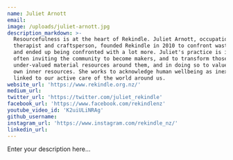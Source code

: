 ```yaml
---
name: Juliet Arnott
email:
image: /uploads/juliet-arnott.jpg
description_markdown: >-
  Resourcefulness is at the heart of Rekindle. Juliet Arnott, occupational
  therapist and craftsperson, founded Rekindle in 2010 to confront wastefulness,
  and ended up being confronted with a lot more. Juliet's practice is inclusive,
  often inviting the community to become makers, and to transform those
  under-valued material resources around them, and in doing so to value their
  own inner resources. She works to acknowledge human wellbeing as inextricably
  linked to our active care of the world around us.
website_url: 'https://www.rekindle.org.nz/'
medium_url:
twitter_url: 'https://twitter.com/juliet_rekindle'
facebook_url: 'https://www.facebook.com/rekindlenz'
youtube_video_id: 'K2uiULiNRAg'
github_username:
instagram_url: 'https://www.instagram.com/rekindle_nz/'
linkedin_url:
---
```


Enter your description here...
